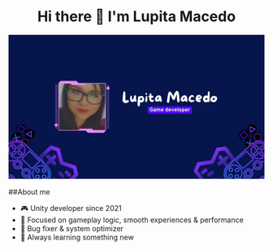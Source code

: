  

<div align="center">
  <h1 align="center">
    Hi there 👋 I'm Lupita Macedo 
  </h1>
</div>
<img src= "Portadas_Lupita.jpg">

##About me
- 🎮 Unity developer since 2021  
- 🧠 Focused on gameplay logic, smooth experiences & performance  
- 🐞 Bug fixer & system optimizer  
- 🌱 Always learning something new

<!--
**Blaulux/Blaulux** is a ✨ _special_ ✨ repository because its `README.md` (this file) appears on your GitHub profile.

Here are some ideas to get you started:

- 🔭 I’m currently working on ...
- 🌱 I’m currently learning ...
- 👯 I’m looking to collaborate on ...
- 🤔 I’m looking for help with ...
- 💬 Ask me about ...
- 📫 How to reach me: ...
- 😄 Pronouns: ...
- ⚡ Fun fact: ...
-->
